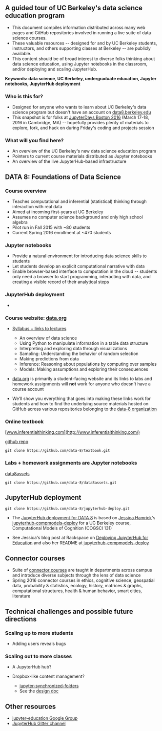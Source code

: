 ## A guided tour of UC Berkeley's data science education program

* This document compiles information distributed across many web pages and GitHub repositories involved in running a live suite of data science courses.
* These valuable resources -- designed for and by UC Berkeley students, instructors, and others supporting classes at Berkeley -- are publicly available.
* This content should be of broad interest to diverse folks thinking about data science education, using Jupyter notebooks in the classroom, and/or deploying and scaling JupyterHub.

**Keywords: data science, UC Berkeley, undergraduate education, Jupyter notebooks, JupyterHub deployment**

### Who is this for?
* Designed for anyone who wants to learn about UC Berkeley's data science program but doesn't have an account on [data8.berkeley.edu](https://data8.berkeley.edu/)
* This snapshot is for folks at [JupyterDays Boston 2016](http://blog.jupyter.org/2016/02/16/jupyterdays-boston-2016/) (March 17-18, 2016 in Cambridge, MA) -- hopefully provides plenty of materials to explore, fork, and hack on during Friday's coding and projects session

### What will you find here?
* An overview of the UC Berkeley's new data science education program
* Pointers to current course materials distributed as Jupyter notebooks
* An overview of the live JupyterHub-based infrastructure

## DATA 8: Foundations of Data Science

### Course overview
* Teaches computational and inferential (statistical) thinking through interaction with real data
* Aimed at incoming first-years at UC Berkeley
* Assumes no computer science background and only high school algebra
* Pilot run in Fall 2015 with ~80 students
* Current Spring 2016 enrollment at ~470 students

### Jupyter notebooks
* Provide a natural environment for introducing data science skills to students
* Let students develop an explicit computational narrative with data
* Enable browser-based interface to computation in the cloud -- students only need a browser to start programming, interacting with data, and creating a visible record of their analytical steps

### JupyterHub deployment
* 

### Course website: [data.org](https://data-8.appspot.com/sp16/course)

* [Syllabus + links to lectures](https://data-8.appspot.com/sp16/course)
    * An overview of data science
    * Using Python to manipulate information in a table data structure
    * Interpreting and exploring data through visualizations
    * Sampling: Understanding the behavior of random selection
    * Making predictions from data
    * Inference: Reasoning about populations by computing over samples
    * Models: Making assumptions and exploring their consequences

* [data.org](https://data-8.appspot.com/sp16/course) is primarily a student-facing website and its links to labs and homework assignments will **not** work for anyone who doesn't have a course account
* We'll show you everything that goes into making these links work for students and how to find the underlying source materials hosted on GitHub across various repositories belonging to the [data-8 organization](https://github.com/data-8)

### Online textbook

[www.inferentialthinking.com](http://www.inferentialthinking.com/)

[github repo](https://github.com/data-8/textbook.git)

    git clone https://github.com/data-8/textbook.git

### Labs + homework assignments are Jupyter notebooks

[data8assets](https://github.com/data-8/data8assets)

    git clone https://github.com/data-8/data8assets.git


## JupyterHub deployment

    git clone https://github.com/data-8/jupyterhub-deploy.git

* The [JupyterHub deployment for DATA 8](https://github.com/data-8/jupyterhub-deploy) is based on [Jessica Hamrick](http://www.jesshamrick.com/)'s [jupyterhub-compmodels-deploy](https://github.com/compmodels/jupyterhub-deploy) for a UC Berkeley course, Computational Models of Cognition (COGSCI 131)

* See Jessica's blog post at Rackspace on [Deploying JupyterHub for Education](https://developer.rackspace.com/blog/deploying-jupyterhub-for-education/) and also her README at [jupyterhub-compmodels-deploy](https://github.com/compmodels/jupyterhub-deploy)

## Connector courses

* Suite of [connector courses](https://data-8.appspot.com/sp16/modules/extra_tabs/render?index=3) are taught in departments across campus and introduce diverse subjects through the lens of data science
* Spring 2016 connector courses in ethics, cognitive science, geospatial data, probability & statistics, ecology, history, matrices & graphs, computational structures, health & human behavior, smart cities, literature

## Technical challenges and possible future directions

### Scaling **up** to more students

* Adding users reveals bugs

### Scaling **out** to more classes

* A JupyterHub hub?

* Dropbox-like content management?
    * [jupyter-synchronized-folders](https://github.com/elaine84/jupyter-synchronized-folders)
    * See the [design doc](https://github.com/elaine84/jupyter-synchronized-folders/blob/proposal/design.md)


## Other resources
* [jupyter-education Google Group](https://groups.google.com/forum/#!forum/jupyter-education)
* [JupyterHub Gitter channel](https://gitter.im/jupyter/jupyterhub)
